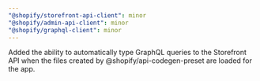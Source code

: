 ```yaml
---
"@shopify/storefront-api-client": minor
"@shopify/admin-api-client": minor
"@shopify/graphql-client": minor
---
```


Added the ability to automatically type GraphQL queries to the Storefront API when the files created by @shopify/api-codegen-preset are loaded for the app.
